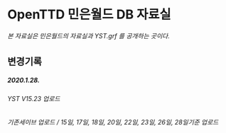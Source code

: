 # OpenTTD 민은월드 DB 자료실
###### 본 자료실은 민은월드의 자료실과 YST.grf 를 공개하는 곳이다.

## 변경기록
##### 2020.1.28. 
###### YST V15.23 업로드
###### 기존세이브 업로드 / 15일, 17일, 18일, 20일, 22일, 23일, 26일, 28일기준 업로드
